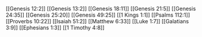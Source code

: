 [[Genesis 12:2]]
[[Genesis 13:2]]
[[Genesis 18:11]]
[[Genesis 21:5]]
[[Genesis 24:35]]
[[Genesis 25:20]]
[[Genesis 49:25]]
[[1 Kings 1:1]]
[[Psalms 112:1]]
[[Proverbs 10:22]]
[[Isaiah 51:2]]
[[Matthew 6:33]]
[[Luke 1:7]]
[[Galatians 3:9]]
[[Ephesians 1:3]]
[[1 Timothy 4:8]]
